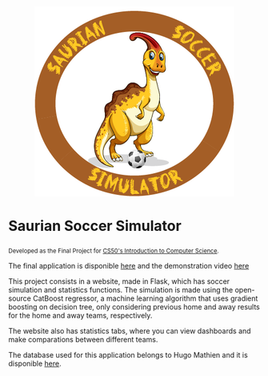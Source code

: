 <p align="center">
  <img src="/static/sss.png" >
</p>

# Saurian Soccer Simulator
<sub>Developed as the Final Project for [CS50's Introduction to Computer Science](https://learning.edx.org/course/course-v1:HarvardX+CS50+X/home).</sub>

The final application is disponible [here](http://saurian-soccer-simulator.herokuapp.com/) and the demonstration video [here](https://www.youtube.com/)

This project consists in a website, made in Flask, which has soccer simulation and statistics functions. The simulation is made using the open-source CatBoost regressor, a machine learning algorithm that uses gradient boosting on decision tree, only considering previous home and away results for the home and away teams, respectively. 

The website also has statistics tabs, where you can view dashboards and make comparations between different teams.

The database used for this application belongs to Hugo Mathien and it is disponible [here](https://www.kaggle.com/hugomathien/soccer).

